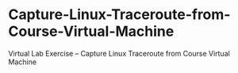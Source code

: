 # Capture-Linux-Traceroute-from-Course-Virtual-Machine
Virtual Lab Exercise – Capture Linux Traceroute from Course Virtual Machine
